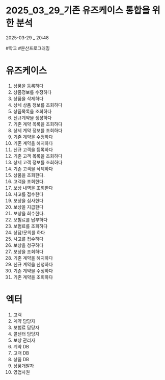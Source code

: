 
# 2025_03_29_기존 유즈케이스 통합을 위한 분석

2025-03-29 _ 20:48

#학교 #분산프로그래밍


# 유즈케이스

1. 상품을 등록하다
2. 상품정보를 수정하다 
3. 상품을 삭제하다
4. 상세 상품 정보를 조회하다
5. 상품목록을 조회하다
6. 신규계약을 생성하다
7. 기존 계약 목록을 조회하다
8. 상세 계약 정보를 조회하다
9. 기존 계약을 수정하다
10. 기존 계약을 혜지하다
11. 신규 고객을 등록하다
12. 기존 고객 목록을 조회하다
13. 상세 고객 정보를 조회하다
14. 기존 고객을 삭제하다
15. 상품을 조회한다.
16. 고객을 조회한다.
17. 보상 내역을 조회한다
18. 사고를 접수한다
19. 보상을 심사한다
20. 보상을 지급한다
21. 보상을 회수한다.
22. 보험료를 납부하다
23. 보험료를 조회하다
24. 상담/문의를 하다
25. 사고를 접수하다
26. 보상을 청구하다
27. 보상을 조회하다
28. 기존 계약을 혜지하다
29. 신규 계약을 신청하다
30. 기존 계약을 수정하다
31. 기존 계약을 조회하다

# 엑터

1. 고객
2. 계약 담당자
3. 보험료 담당자
4. 콜센터 담당자
5. 보상 관리자
6. 계약 DB
7. 고객 DB
8. 상품 DB
9. 상품개발자
10. 영업사원